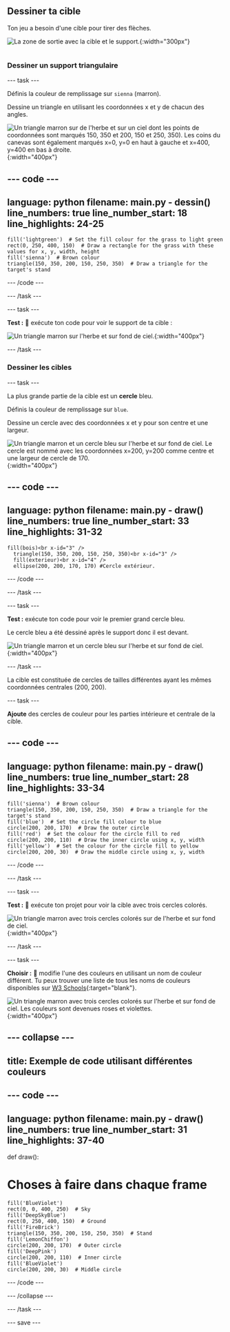 ## Dessiner ta cible

<div style="display: flex; flex-wrap: wrap">
<div style="flex-basis: 200px; flex-grow: 1; margin-right: 15px;">
Ton jeu a besoin d'une cible pour tirer des flèches.
</div>
<div>

![La zone de sortie avec la cible et le support.](images/three-circles.png){:width="300px"}

</div>
</div>

### Dessiner un support triangulaire

--- task ---

Définis la couleur de remplissage sur `sienna` (marron).

Dessine un triangle en utilisant les coordonnées x et y de chacun des angles.

![Un triangle marron sur de l'herbe et sur un ciel dont les points de coordonnées sont marqués 150, 350 et 200, 150 et 250, 350). Les coins du canevas sont également marqués x=0, y=0 en haut à gauche et x=400, y=400 en bas à droite.](images/stand_coords.png){:width="400px"}

--- code ---
---
language: python filename: main.py - dessin() line_numbers: true line_number_start: 18
line_highlights: 24-25
---

    fill('lightgreen')  # Set the fill colour for the grass to light green
    rect(0, 250, 400, 150)  # Draw a rectangle for the grass with these values for x, y, width, height
    fill('sienna')  # Brown colour
    triangle(150, 350, 200, 150, 250, 350)  # Draw a triangle for the target's stand

--- /code ---

--- /task ---

--- task ---

**Test :** 🔄 exécute ton code pour voir le support de ta cible :

![Un triangle marron sur l'herbe et sur fond de ciel.](images/target-stand.png){:width="400px"}

--- /task ---

### Dessiner les cibles

--- task ---

La plus grande partie de la cible est un **cercle** bleu.

Définis la couleur de remplissage sur `blue`.

Dessine un cercle avec des coordonnées x et y pour son centre et une largeur.

![Un triangle marron et un cercle bleu sur l'herbe et sur fond de ciel. Le cercle est nommé avec les coordonnées x=200, y=200 comme centre et une largeur de cercle de 170.](images/circle-coords.png){:width="400px"}

--- code ---
---
language: python filename: main.py - draw() line_numbers: true line_number_start: 33
line_highlights: 31-32
---

    fill(bois)<br x-id="3" />
      triangle(150, 350, 200, 150, 250, 350)<br x-id="3" />
      fill(exterieur)<br x-id="4" />
      ellipse(200, 200, 170, 170) #Cercle extérieur.

--- /code ---

--- /task ---

--- task ---

**Test :** exécute ton code pour voir le premier grand cercle bleu.

Le cercle bleu a été dessiné après le support donc il est devant.

![Un triangle marron et un cercle bleu sur l'herbe et sur fond de ciel.](images/blue-circle.png){:width="400px"}

--- /task ---

La cible est constituée de cercles de tailles différentes ayant les mêmes coordonnées centrales (200, 200).

--- task ---

**Ajoute** des cercles de couleur pour les parties intérieure et centrale de la cible.

--- code ---
---
language: python filename: main.py - draw() line_numbers: true line_number_start: 28
line_highlights: 33-34
---

    fill('sienna')  # Brown colour
    triangle(150, 350, 200, 150, 250, 350)  # Draw a triangle for the target's stand 
    fill('blue')  # Set the circle fill colour to blue
    circle(200, 200, 170)  # Draw the outer circle
    fill('red')  # Set the colour for the circle fill to red
    circle(200, 200, 110)  # Draw the inner circle using x, y, width
    fill('yellow')  # Set the colour for the circle fill to yellow      
    circle(200, 200, 30)  # Draw the middle circle using x, y, width

--- /code ---

--- /task ---

--- task ---

**Test :** 🔄 exécute ton projet pour voir la cible avec trois cercles colorés.

![Un triangle marron avec trois cercles colorés sur de l'herbe et sur fond de ciel.](images/three-circles.png){:width="400px"}

--- /task ---

--- task ---

**Choisir :** 💭 modifie l'une des couleurs en utilisant un nom de couleur différent. Tu peux trouver une liste de tous les noms de couleurs disponibles sur [W3 Schools](https://www.w3schools.com/colors/colors_names.asp){:target="blank"}.

![Un triangle marron avec trois cercles colorés sur l'herbe et sur fond de ciel. Les couleurs sont devenues roses et violettes.](images/alternative-colours.png){:width="400px"}

--- collapse ---
---
title: Exemple de code utilisant différentes couleurs
---

--- code ---
---
language: python filename: main.py - draw() line_numbers: true line_number_start: 31
line_highlights: 37-40
---

def draw():
# Choses à faire dans chaque frame

    fill('BlueViolet')
    rect(0, 0, 400, 250)  # Sky
    fill('DeepSkyBlue')
    rect(0, 250, 400, 150)  # Ground
    fill('FireBrick')
    triangle(150, 350, 200, 150, 250, 350)  # Stand
    fill('LemonChiffon')
    circle(200, 200, 170)  # Outer circle
    fill('DeepPink')
    circle(200, 200, 110)  # Inner circle
    fill('BlueViolet')
    circle(200, 200, 30)  # Middle circle

--- /code ---

--- /collapse ---

--- /task ---

--- save ---
